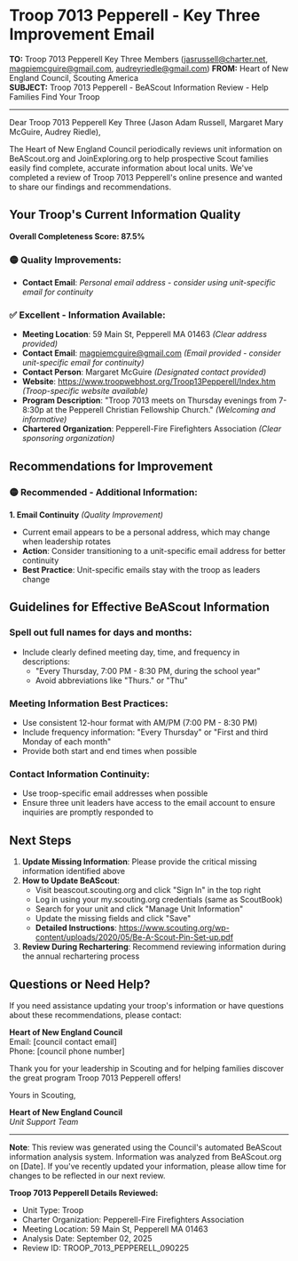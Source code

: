 # Troop 7013 Pepperell - Key Three Improvement Email

**TO:** Troop 7013 Pepperell Key Three Members (jasrussell@charter.net, magpiemcguire@gmail.com, audreyriedle@gmail.com)
**FROM:** Heart of New England Council, Scouting America  
**SUBJECT:** Troop 7013 Pepperell - BeAScout Information Review - Help Families Find Your Troop  

---

Dear Troop 7013 Pepperell Key Three (Jason Adam Russell, Margaret Mary McGuire, Audrey  Riedle),

The Heart of New England Council periodically reviews unit information on BeAScout.org and JoinExploring.org to help prospective Scout families easily find complete, accurate information about local units. We've completed a review of Troop 7013 Pepperell's online presence and wanted to share our findings and recommendations.

## Your Troop's Current Information Quality

**Overall Completeness Score: 87.5%**


### 🟡 **Quality Improvements:**
- **Contact Email**: *Personal email address - consider using unit-specific email for continuity*

### ✅ **Excellent - Information Available:**
- **Meeting Location**: 59 Main St, Pepperell MA 01463 *(Clear address provided)*
- **Contact Email**: magpiemcguire@gmail.com *(Email provided - consider unit-specific email for continuity)*
- **Contact Person**: Margaret McGuire *(Designated contact provided)*
- **Website**: https://www.troopwebhost.org/Troop13Pepperell/Index.htm *(Troop-specific website available)*
- **Program Description**: "Troop 7013 meets on Thursday evenings from 7-8:30p at the Pepperell Christian
  Fellowship Church." *(Welcoming and informative)*
- **Chartered Organization**: Pepperell-Fire Firefighters Association *(Clear sponsoring organization)*

## Recommendations for Improvement

### 🟡 **Recommended - Additional Information:**

**1. Email Continuity** *(Quality Improvement)*
- Current email appears to be a personal address, which may change when leadership rotates
- **Action**: Consider transitioning to a unit-specific email address for better continuity
- **Best Practice**: Unit-specific emails stay with the troop as leaders change


## Guidelines for Effective BeAScout Information

### **Spell out full names for days and months:**
- Include clearly defined meeting day, time, and frequency in descriptions:
  - "Every Thursday, 7:00 PM - 8:30 PM, during the school year"
  - Avoid abbreviations like "Thurs." or "Thu"

### **Meeting Information Best Practices:**
- Use consistent 12-hour format with AM/PM (7:00 PM - 8:30 PM)
- Include frequency information: "Every Thursday" or "First and third Monday of each month"
- Provide both start and end times when possible

### **Contact Information Continuity:**
- Use troop-specific email addresses when possible
- Ensure three unit leaders have access to the email account to ensure inquiries are promptly responded to

## Next Steps

1. **Update Missing Information**: Please provide the critical missing information identified above
2. **How to Update BeAScout**: 
   - Visit beascout.scouting.org and click "Sign In" in the top right
   - Log in using your my.scouting.org credentials (same as ScoutBook)
   - Search for your unit and click "Manage Unit Information"
   - Update the missing fields and click "Save"
   - **Detailed Instructions**: https://www.scouting.org/wp-content/uploads/2020/05/Be-A-Scout-Pin-Set-up.pdf
3. **Review During Rechartering**: Recommend reviewing information during the annual rechartering process

## Questions or Need Help?

If you need assistance updating your troop's information or have questions about these recommendations, please contact:

**Heart of New England Council**  
Email: [council contact email]  
Phone: [council phone number]

Thank you for your leadership in Scouting and for helping families discover the great program Troop 7013 Pepperell offers!

Yours in Scouting,

**Heart of New England Council**  
*Unit Support Team*

---

**Note**: This review was generated using the Council's automated BeAScout information analysis system. Information was analyzed from BeAScout.org on [Date]. If you've recently updated your information, please allow time for changes to be reflected in our next review.

**Troop 7013 Pepperell Details Reviewed:**
- Unit Type: Troop
- Charter Organization: Pepperell-Fire Firefighters Association  
- Meeting Location: 59 Main St, Pepperell MA 01463
- Analysis Date: September 02, 2025
- Review ID: TROOP_7013_PEPPERELL_090225